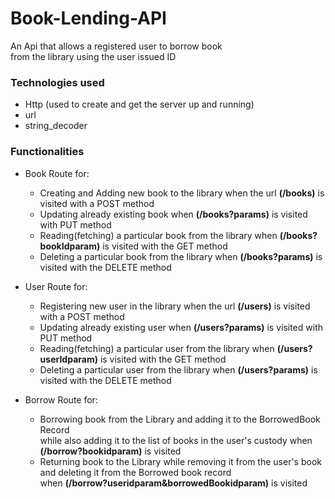 # Book-Lending-API

An Api that allows a registered user to borrow book  
from the library using the user issued ID

### Technologies used
* Http (used to create and get the server up and running)
* url
* string_decoder

### Functionalities
* Book Route for:
  * Creating and Adding new book to the library when the url **(/books)** is visited with a POST method
  * Updating already existing book when **(/books?params)** is visited with PUT method
  * Reading(fetching) a particular book from the library when **(/books?bookIdparam)** is visited with the GET method
  * Deleting a particular book from the library when **(/books?params)** is visited with the DELETE method

* User Route for:
  * Registering new user in the library when the url **(/users)** is visited with a POST method
  * Updating already existing user when **(/users?params)** is visited with PUT method
  * Reading(fetching) a particular user from the library when **(/users?userIdparam)** is visited with the GET method
  * Deleting a particular user from the library when **(/users?params)** is visited with the DELETE method

* Borrow Route for:
  * Borrowing book from the Library and adding it to the BorrowedBook Record  
    while also adding it to the list of books in the user's custody when **(/borrow?bookidparam)** is visited
  * Returning book to the Library while removing it from the user's book and deleting it from the Borrowed book record  
    when **(/borrow?useridparam&borrowedBookidparam)** is visited
